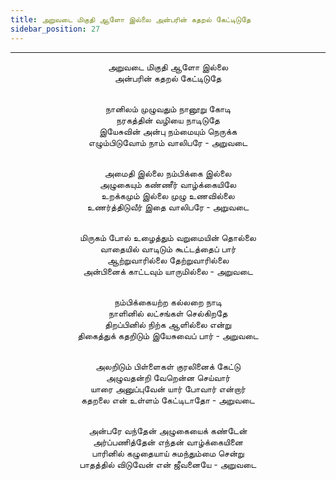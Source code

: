 ```yaml
---
title: அறுவடை மிகுதி ஆளோ இல்லை அன்பரின் கதறல் கேட்டிடுதே
sidebar_position: 27
---
```


---
<center>
அறுவடை மிகுதி ஆளோ இல்லை<br/>
அன்பரின் கதறல் கேட்டிடுதே<br/><br/>

நானிலம் முழுவதும் நானூறு கோடி<br/>
நரகத்தின் வழியை நாடிடுதே<br/>
இயேசுவின் அன்பு நம்மையும் நெருக்க<br/>
எழும்பிடுவோம் நாம் வாலிபரே            - அறுவடை<br/><br/>

அமைதி இல்லை நம்பிக்கை இல்லை<br/>
அழுகையும் கண்ணீர் வாழ்க்கையிலே<br/>
உறக்கமும் இல்லை முழு உணவில்லை<br/>
உணர்த்திடுவீர் இதை வாலிபரே            - அறுவடை<br/><br/>

மிருகம் போல் உழைத்தும் வறுமையின் தொல்லை<br/>
வாதையில் வாடிடும் கூட்டத்தைப் பார்<br/>
ஆற்றுவாரில்லை தேற்றுவாரில்லை<br/>
அன்பினைக் காட்டவும் யாருமில்லை        - அறுவடை<br/><br/>

நம்பிக்கையற்ற கல்லறை நாடி<br/>
நாளினில் லட்சங்கள் செல்கிறதே<br/>
திறப்பினில் நிற்க ஆளில்லை என்று<br/>
திகைத்துக் கதறிடும் இயேசுவைப் பார்        - அறுவடை<br/><br/>

அலறிடும் பிள்ளைகள் குரலினைக் கேட்டு<br/>
அழுவதன்றி வேறென்ன செய்வார்<br/>
யாரை அனுப்புவேன் யார் போவார் என்றார்<br/>
கதறலை என் உள்ளம் கேட்டிடாதோ        - அறுவடை<br/><br/>

அன்பரே வந்தேன் அழுகையைக் கண்டேன்<br/>
அர்ப்பணித்தேன் எந்தன் வாழ்க்கையினை<br/>
பாரினில் கழுதையாய் சுமந்தும்மை சென்று<br/>
பாதத்தில் விடுவேன் என் ஜீவனையே        - அறுவடை
</center>